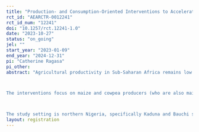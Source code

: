 ```yaml
---
title: "Production- and Consumption-Oriented Interventions to Accelerate Crop Varietal Turnover in Nigeria"
rct_id: "AEARCTR-0012241"
rct_id_num: "12241"
doi: "10.1257/rct.12241-1.0"
date: "2023-10-27"
status: "on_going"
jel: ""
start_year: "2023-01-09"
end_year: "2024-12-31"
pi: "Catherine Ragasa"
pi_other:
abstract: "Agricultural productivity in Sub-Saharan Africa remains low despite the huge potential economic and food security importance of agriculture. In Nigeria, two important staple crops are maize and cowpea, but they persistently have low productivity: maize yield is at 1.62 ton per hectare compared to 4.2 ton per hectare in Ethiopia and about 5-6 ton per hectare on average in Southern Africa and globally. Based on LSMS 2018, only 11% of maize farming grew improved maize varieties and 7% used certified seeds. Only 3% of cowpea farmers grew improved cowpea varieties and only 2% used certified seeds. An experimental study via a randomized controlled trial is underway to verify these adoption rates, understand why adoption is very low, and test interventions to help increase adoption and improve farmers’ productivity and incomes. 

The interventions focus on maize and cowpea producers (who are also maize and cowpea consumers).  The interventions are targeted to address production-side constraints (through seed trial minipacks and training on good agriculture practices) and consumption-side constraints (through grain/flour minipacks and village-level cooking/tasting demonstrations). 

The study setting is northern Nigeria, specifically Kaduna and Bauchi states."
layout: registration
---
```


